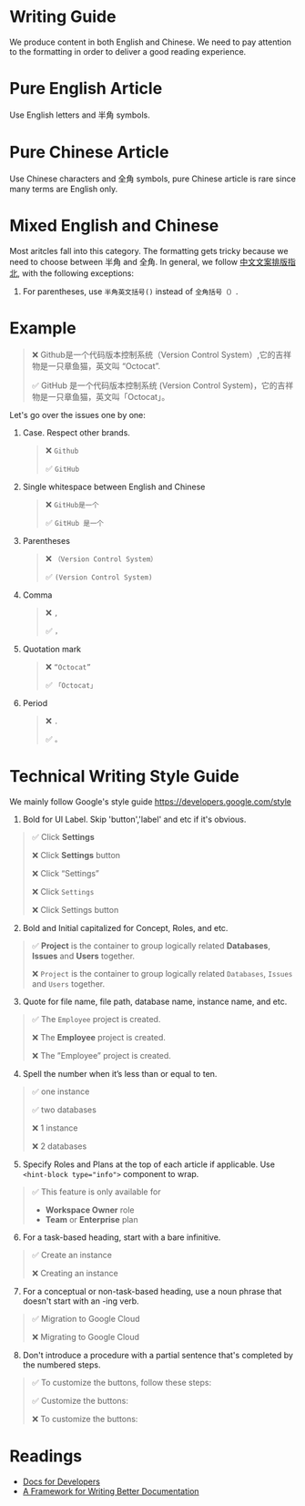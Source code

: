 # Writing Guide

We produce content in both English and Chinese. We need to pay attention to the formatting in order to deliver a good reading experience.

# Pure English Article

Use English letters and 半角 symbols.

# Pure Chinese Article

Use Chinese characters and 全角 symbols, pure Chinese article is rare since many terms are English only.

# Mixed English and Chinese

Most aritcles fall into this category. The formatting gets tricky because we need to choose between 半角 and 全角. In general, we follow [中文文案排版指北](https://github.com/sparanoid/chinese-copywriting-guidelines/blob/master/README.zh-Hans.md), with the following exceptions:

1. For parentheses, use `半角英文括号()` instead of `全角括号（）`.

# Example

> ❌ Github是一个代码版本控制系统（Version Control System）,它的吉祥物是一只章鱼猫，英文叫 “Octocat”.
>
> ✅ GitHub 是一个代码版本控制系统 (Version Control System)，它的吉祥物是一只章鱼猫，英文叫「Octocat」。

Let's go over the issues one by one:

1. Case. Respect other brands.
   > ❌ `Github`
   >
   > ✅ `GitHub`
1. Single whitespace between English and Chinese
   > ❌ `GitHub是一个`
   >
   > ✅ `GitHub 是一个`
1. Parentheses
   > ❌ `（Version Control System）`
   >
   > ✅ `(Version Control System)`
1. Comma
   > ❌ `,`
   >
   > ✅ `，`
1. Quotation mark
   > ❌ `“Octocat”`
   >
   > ✅ `「Octocat」`
1. Period
   > ❌ `.`
   >
   > ✅ `。`




# Technical Writing Style Guide

We mainly follow Google's style guide https://developers.google.com/style

1. Bold for UI Label. Skip 'button','label' and etc if it's obvious.

> ✅ Click **Settings**
>
> ❌ Click **Settings** button
>
> ❌ Click “Settings”
>
> ❌ Click `Settings`
>
> ❌ Click Settings button


2. Bold and Initial capitalized for Concept, Roles, and etc. 

> ✅ **Project** is the container to group logically related **Databases**, **Issues** and **Users** together.  
>
> ❌ `Project` is the container to group logically related `Databases`, `Issues` and `Users` together.  


3. Quote for file name, file path, database name, instance name, and etc.

> ✅ The `Employee` project is created. 
>
> ❌ The **Employee** project is created.
>
> ❌ The ”Employee” project is created.


4. Spell the number when it’s less than or equal to ten.

> ✅ one instance
>
> ✅ two databases
>
> ❌ 1 instance
>
> ❌ 2 databases

5. Specify Roles and Plans at the top of each article if applicable. Use `<hint-block type="info">` component to wrap.

> ✅ 
> This feature is only available for 
> - **Workspace Owner** role 
> - **Team** or **Enterprise** plan

6. For a task-based heading, start with a bare infinitive.
> ✅ Create an instance
>
> ❌ Creating an instance

7. For a conceptual or non-task-based heading, use a noun phrase that doesn't start with an -ing verb.
> ✅ Migration to Google Cloud
> 
> ❌ Migrating to Google Cloud        

8. Don't introduce a procedure with a partial sentence that's completed by the numbered steps.
> ✅ To customize the buttons, follow these steps:
> 
> ✅ Customize the buttons:
> 
> ❌ To customize the buttons:        

# Readings

- [Docs for Developers](https://docsfordevelopers.com)
- [A Framework for Writing Better Documentation](https://documentation.divio.com/structure)
